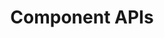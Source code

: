 ---
title: Component APIs
description: How to use component APIs
weight: 9
lastmod: 2019-07-13T10:13:30-04:00
draft: false
vimeo: 348515266
emoji: 📦
---